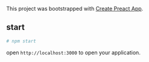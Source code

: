 This project was bootstrapped with [Create Preact App](https://github.com/just-boris/create-preact-app).


## start

```bash
# npm start
```

open `http://localhost:3000` to open your application.
